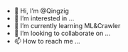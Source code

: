 - 👋 Hi, I’m @Qingzig
- 👀 I’m interested in ...
- 🌱 I’m currently learning ML&Crawler
- 💞️ I’m looking to collaborate on ...
- 📫 How to reach me ...

<!---
Qingzig/Qingzig is a ✨ special ✨ repository because its `README.md` (this file) appears on your GitHub profile.
You can click the Preview link to take a look at your changes.
--->
